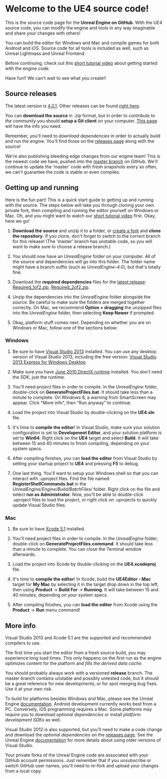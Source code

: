 Welcome to the UE4 source code!
===============================

This is the source code page for the **Unreal Engine on GitHub**.  With the UE4 source code, you can modify the
engine and tools in any way imaginable and share your changes with others!

You can build the editor for Windows and Mac and compile games for both Android and iOS.  Source code for 
all tools is included as well, such as Unreal Lightmass and Unreal Frontend.

Before continuing, check out this [short tutorial video](http://youtu.be/usjlNHPn-jo) about getting started with the engine code.

Have fun!!  We can't wait to see what you create!!



Source releases
---------------

The latest version is [4.0.1](https://github.com/EpicGames/UnrealEngine/releases/tag/4.0.1-release).  Other 
releases can be found [right here](https://github.com/EpicGames/UnrealEngine/releases).

You can **download the source** in .zip format, but in order to *contribute to the community* you should
**setup a Git client** on your computer.  [This page](http://help.github.com/articles/set-up-git) will have 
the info you need.

Remember, you'll need to _download dependencies_ in order to actually build and run the engine.  You'll find those on 
the [releases page](https://github.com/EpicGames/UnrealEngine/releases) along with the source!

We're also publishing bleeding edge changes from our engine team!  This is the newest code we have, pushed into 
the [master branch](https://github.com/EpicGames/UnrealEngine/tree/master) on GitHub.  We'll continue to update
the 'master' code with fresh snapshots every so often, we can't guarantee the code is stable or even compiles.



Getting up and running
----------------------

Here is the fun part!  This is a quick start guide to getting up and running with the source.  The steps below will take you through cloning your own private fork, then compiling and 
running the editor yourself on Windows or Mac.  Oh, and you might want to watch our [short tutorial video](http://youtu.be/usjlNHPn-jo)
first.  Okay, here we go!

1. **Download the source** and unzip it to a folder, or [create a fork](https://github.com/EpicGames/UnrealEngine/tree/4.0.1-release)
   and **clone the repository**.  If you clone, don't forget to switch to the correct branch for this release!  (The 'master' branch 
   has unstable code, so you will want to make sure to choose a release branch.)

1. You should now have an _UnrealEngine_ folder on your computer.  All of the source and dependencies will go into this folder.  The folder name might 
   have a branch suffix (such as _UnrealEngine-4.0_), but that's totally fine.

1. Download the **required dependencies** files for the [latest release](https://github.com/EpicGames/UnrealEngine/releases/tag/4.0.1-release): 
   [Required_1of2.zip](https://github.com/EpicGames/UnrealEngine/releases/download/4.0.1-release/Required_1of2.zip), 
   [Required_2of2.zip](https://github.com/EpicGames/UnrealEngine/releases/download/4.0.1-release/Required_2of2.zip).

1. Unzip the dependencies into the _UnrealEngine_ folder alongside the source.  Be careful to make sure the folders are merged together 
   correctly.  On Mac, we recommend **Option + dragging** the unzipped files into the _UnrealEngine_ folder, then selecting **Keep Newer** if prompted.

1. Okay, platform stuff comes next.  Depending on whether you are on Windows or Mac, follow one of the sections below:


### Windows

1. Be sure to have [Visual Studio 2013](http://www.microsoft.com/en-us/download/details.aspx?id=40787) installed.  You can use any 
   desktop version of Visual Studio 2013, including the free version:  [Visual Studio 2013 Express for Windows Desktop](http://www.microsoft.com/en-us/download/details.aspx?id=40787)

1. Make sure you have [June 2010 DirectX runtime](http://www.microsoft.com/en-us/download/details.aspx?id=8109) installed.  You don't need the SDK, just the runtime.

1. You'll need project files in order to compile.  In the _UnrealEngine_ folder, double-click on **GenerateProjectFiles.bat**.  It should take less than a minute to complete.  On Windows 8, a warning from SmartScreen may appear.  Click "More info", then "Run anyway" to continue.

1. Load the project into Visual Studio by double-clicking on the **UE4.sln** file.

1. It's time to **compile the editor**!  In Visual Studio, make sure your solution configuration is set to **Development Editor**, and your solution 
   platform is set to **Win64**.  Right click on the **UE4** target and select **Build**.  It will take between 15 and 40 minutes to finish compiling,
   depending on your system specs.

1. After compiling finishes, you can **load the editor** from Visual Studio by setting your startup project to **UE4** and pressing **F5** to debug.

1. One last thing.  You'll want to setup your Windows shell so that you can interact with .uproject files.  Find the file named **RegisterShellCommands.bat** in 
   the _UnrealEngine/Engine/Build/BatchFiles/_ folder.  Right click on the file and select **run as Administrator**.  Now, you'll be able to double-click .uproject files to load the project, or right click on
   .uprojects to quickly update Visual Studio files.


### Mac

1. Be sure to have [Xcode 5.1](https://itunes.apple.com/us/app/xcode/id497799835) installed.

1. You'll need project files in order to compile.  In the _UnrealEngine_ folder, double-click on **GenerateProjectFiles.command**.  It should take less than a minute to complete.  You can close the Terminal window afterwards.

1. Load the project into Xcode by double-clicking on the **UE4.xcodeproj** file.

1. It's time to **compile the editor**!  In Xcode, build the **UE4Editor - Mac** target for **My Mac** by selecting it in the target drop down
   in the top left, then using **Product** -> **Build For** -> **Running**.  It will take between 15 and 40 minutes, depending on your system specs.

1. After compiling finishes, you can **load the editor** from Xcode using the **Product** -> **Run** menu command!



More info
---------

Visual Studio 2013 and Xcode 5.1 are the supported and recommended compilers to use.

The first time you start the editor from a fresh source build, you may experience long load times.  This only happens on the first 
run as the engine optimizes content for the platform and _fills the derived data cache_.

You should probably always work with a versioned **release** branch.  The master branch contains unstable and possibly untested code,
but it should be a great reference for new developments, or for spot merging bug fixes.  Use it at your own risk.  

To build for platforms besides Windows and Mac, please see the Unreal Engine [documentation](http://docs.unrealengine.com).  Android 
development currently works best from a PC.  Conversely, iOS programming requires a Mac.  Some platforms may require
you to download _optional dependencies_ or install _platform development SDKs_ as well.

Visual Studio 2012 is also supported, but you'll need to make a code change and download the _optional dependencies_
on the [releases page](https://github.com/EpicGames/UnrealEngine/releases/tag/4.0.1-release).  See the Unreal Engine 
[documentation](http://docs.unrealengine.com) for more details about using older versions of Visual Studio.

Your private forks of the Unreal Engine code are associated with your GitHub account permissions.  Just remember
that if you unsubscribe or switch GitHub user names, you'll need to re-fork and upload your changes from a local copy. 


